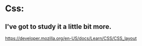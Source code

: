 # Css:
## I've got to study it a little bit more.
https://developer.mozilla.org/en-US/docs/Learn/CSS/CSS_layout
